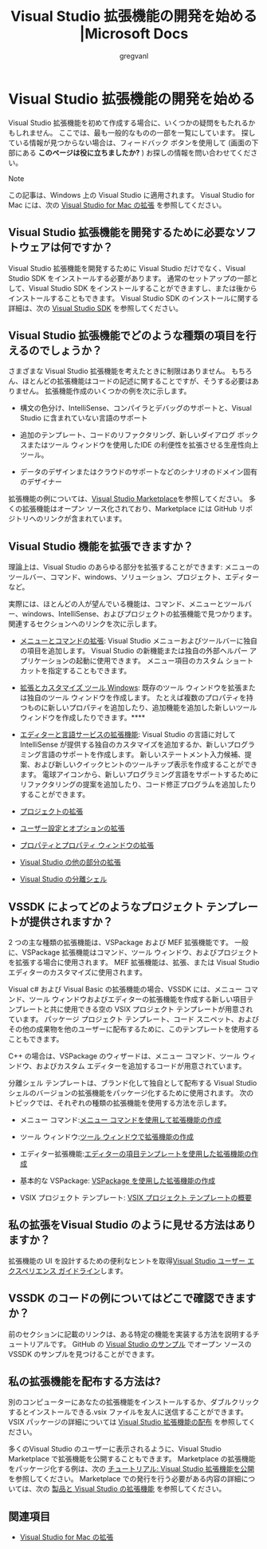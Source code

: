 ﻿---
title: Visual Studio 拡張機能の開発を始める |Microsoft Docs
ms.custom: ''
ms.date: 09/18/2017
ms.technology:
- vs-ide-sdk
ms.topic: conceptual
helpviewer_keywords:
- getting started, Visual Studio integration
- Visual Studio, integration
ms.assetid: 8fe5e2ab-a424-4173-9d39-dd082c4d58d0
author: gregvanl
ms.author: gregvanl
manager: douge
ms.workload:
- vssdk
ms.openlocfilehash: a5d6e84bc526cf597fbfd22bd36b93cd419ba0d6
ms.sourcegitcommit: bc43970c000f07c9cc2051f1264a9742943a9755
ms.translationtype: MT
ms.contentlocale: ja-JP
ms.lasthandoff: 11/09/2018
ms.locfileid: "51349664"
---
# <a name="starting-to-develop-visual-studio-extensions"></a>Visual Studio 拡張機能の開発を始める

Visual Studio 拡張機能を初めて作成する場合に、いくつかの疑問をもたれるかもしれません。 ここでは、最も一般的なものの一部を一覧にしています。 探している情報が見つからない場合は、フィードバック ボタンを使用して (画面の下部にある **このページは役に立ちましたか?** ) お探しの情報を問い合わせてください。

> [!NOTE]
> この記事は、Windows 上の Visual Studio に適用されます。 Visual Studio for Mac には、次の [Visual Studio for Mac の拡張](/visualstudio/mac/extending-visual-studio-mac) を参照してください。

## <a name="what-software-do-i-need-to-develop-visual-studio-extensions"></a>Visual Studio 拡張機能を開発するために必要なソフトウェアは何ですか？

Visual Studio 拡張機能を開発するために Visual Studio だけでなく、Visual Studio SDK をインストールする必要があります。 通常のセットアップの一部として、Visual Studio SDK をインストールすることができますし、または後からインストールすることもできます。 Visual Studio SDK のインストールに関する詳細は、次の [Visual Studio SDK](../extensibility/visual-studio-sdk.md) を参照してください。

## <a name="what-kinds-of-things-can-i-do-with-visual-studio-extensions"></a>Visual Studio 拡張機能でどのような種類の項目を行えるのでしょうか？

さまざまな Visual Studio 拡張機能を考えたときに制限はありません。 もちろん、ほとんどの拡張機能はコードの記述に関することですが、そうする必要はありません。 拡張機能作成のいくつかの例を次に示します。

- 構文の色分け、IntelliSense、コンパイラとデバッグのサポートと、Visual Studio に含まれていない言語のサポート

- 追加のテンプレート、コードのリファクタリング、新しいダイアログ ボックスまたはツール ウィンドウを使用したIDE の利便性を拡張させる生産性向上ツール。

- データのデザインまたはクラウドのサポートなどのシナリオのドメイン固有のデザイナー

拡張機能の例については、[Visual Studio Marketplace](https://marketplace.visualstudio.com/vs)を参照してください。 多くの拡張機能はオープン ソース化されており、Marketplace には GitHub リポジトリへのリンクが含まれています。

## <a name="which-visual-studio-features-can-i-extend"></a>Visual Studio 機能を拡張できますか？

理論上は、Visual Studio のあらゆる部分を拡張することができます: メニューのツールバー、コマンド、windows、ソリューション、プロジェクト、エディターなど。

実際には、ほとんどの人が望んでいる機能は、コマンド、メニューとツールバー、windows、IntelliSense、およびプロジェクトの拡張機能で見つかります。 関連するセクションへのリンクを次に示します。

-   [メニューとコマンドの拡張](../extensibility/extending-menus-and-commands.md): Visual Studio メニューおよびツールバーに独自の項目を追加します。 Visual Studio の新機能または独自の外部ヘルパー アプリケーションの起動に使用できます。 メニュー項目のカスタム ショートカットを指定することもできます。

-   [拡張とカスタマイズ ツール Windows](../extensibility/extending-and-customizing-tool-windows.md): 既存のツール ウィンドウを拡張または独自のツール ウィンドウを作成します。 たとえば複数のプロパティを持つものに新しいプロパティを追加したり、追加機能を追加した新しいツール ウィンドウを作成したりできます。****

-   [エディターと言語サービスの拡張機能](../extensibility/editor-and-language-service-extensions.md): Visual Studio の言語に対して IntelliSense が提供する独自のカスタマイズを追加するか、新しいプログラミング言語のサポートを作成します。 新しいステートメント入力候補、提案、および新しいクイックヒントのツールチップ表示を作成することができます。 電球アイコンから、新しいプログラミング言語をサポートするためにリファクタリングの提案を追加したり、コード修正プログラムを追加したりすることができます。

-   [プロジェクトの拡張](../extensibility/extending-projects.md)

-   [ユーザー設定とオプションの拡張](../extensibility/extending-user-settings-and-options.md)

-   [プロパティとプロパティ ウィンドウの拡張](../extensibility/extending-properties-and-the-property-window.md)

-   [Visual Studio の他の部分の拡張](../extensibility/extending-other-parts-of-visual-studio.md)

-   [Visual Studio の分離シェル](../extensibility/visual-studio-isolated-shell.md)

##  <a name="BKMK_ProjectTemplate"></a> VSSDK によってどのようなプロジェクト テンプレートが提供されますか？
 2 つの主な種類の拡張機能は、VSPackage および MEF 拡張機能です。 一般に、VSPackage 拡張機能はコマンド、ツール ウィンドウ、およびプロジェクトを拡張する場合に使用されます。 MEF 拡張機能は、拡張、または Visual Studio エディターのカスタマイズに使用されます。

 Visual c# および Visual Basic の拡張機能の場合、VSSDK には、メニュー コマンド、ツール ウィンドウおよびエディターの拡張機能を作成する新しい項目テンプレートと共に使用できる空の VSIX プロジェクト テンプレートが用意されています。 パッケージ プロジェクト テンプレート、コード スニペット、およびその他の成果物を他のユーザーに配布するために、このテンプレートを使用することもできます。

 C++ の場合は、VSPackage のウィザードは、メニュー コマンド、ツール ウィンドウ、およびカスタム エディターを追加するコードが用意されています。

 分離シェル テンプレートは、ブランド化して独自として配布する Visual Studio シェルのバージョンの拡張機能をパッケージ化するために使用されます。 次のトピックでは、それぞれの種類の拡張機能を使用する方法を示します。

-   メニュー コマンド:[メニュー コマンドを使用して拡張機能の作成](../extensibility/creating-an-extension-with-a-menu-command.md)

-   ツール ウィンドウ:[ツール ウィンドウで拡張機能の作成](../extensibility/creating-an-extension-with-a-tool-window.md)

-   エディター拡張機能:[エディターの項目テンプレートを使用した拡張機能の作成](../extensibility/creating-an-extension-with-an-editor-item-template.md)

-   基本的な VSPackage: [VSPackage を使用した拡張機能の作成](../extensibility/creating-an-extension-with-a-vspackage.md)

-   VSIX プロジェクト テンプレート: [VSIX プロジェクト テンプレートの概要](../extensibility/getting-started-with-the-vsix-project-template.md)

## <a name="how-do-i-get-my-extension-to-look-like-visual-studio"></a>私の拡張をVisual Studio のように見せる方法はありますか？
 拡張機能の UI を設計するための便利なヒントを取得[Visual Studio ユーザー エクスペリエンス ガイドライン](../extensibility/ux-guidelines/visual-studio-user-experience-guidelines.md)します。

## <a name="where-can-i-find-examples-of-vssdk-code"></a>VSSDK のコードの例についてはどこで確認できますか？
 前のセクションに記載のリンクは、ある特定の機能を実装する方法を説明するチュートリアルです。 GitHub の [Visual Studio のサンプル](https://github.com/Microsoft/VSSDK-Extensibility-Samples) でオープン ソースの VSSDK のサンプルを見つけることができます。

## <a name="how-can-i-distribute-my-extension"></a>私の拡張機能を配布する方法は?
 別のコンピューターにあなたの拡張機能をインストールするか、ダブルクリックするとインストールできる.vsix ファイルを友人に送信することができます。 VSIX パッケージの詳細については [Visual Studio 拡張機能の配布](../extensibility/shipping-visual-studio-extensions.md) を参照してください。

 多くのVisual Studio のユーザーに表示されるように、Visual Studio Marketplace で拡張機能を公開することもできます。 Marketplace の拡張機能をパッケージ化する例は、次の [チュートリアル: Visual Studio 拡張機能を公開](../extensibility/walkthrough-publishing-a-visual-studio-extension.md) を参照してください。 Marketplace での発行を行う必要がある内容の詳細については、次の [製品と Visual Studio の拡張機能](/azure/devops/extend/overview?view=vsts) を参照してください。

## <a name="see-also"></a>関連項目

- [Visual Studio for Mac の拡張](/visualstudio/mac/extending-visual-studio-mac)
